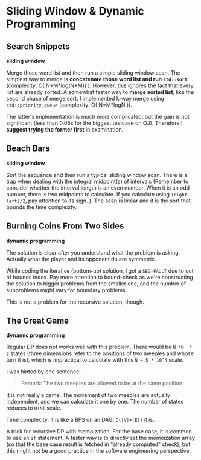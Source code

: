 # Sliding Window & Dynamic Programming



## Search Snippets

**sliding window**

Merge those word list and then run a simple sliding window scan. The simplest way to merge is **concatenate those word list and run `std::sort`** (complexity: O( N\*M\*log(N\*M)) ). However, this ignores the fact that every list are already sorted. A somewhat faster way to **merge sorted list**, like the second phase of merge sort. I implemented k-way merge using `std::priority_queue` (complexity:  O( N\*M\*logN )).

The latter's implementation is much more complicated, but the gain is not significant (less than 0.05s for the biggest testcase on OJ). Therefore I **suggest trying the former first** in examination.



## Beach Bars

**sliding window**

Sort the sequence and then run a typical sliding window scan. There is a trap when dealing with the integral midpoint(s) of intervals (Remember to consider whether the interval length is an even number. When it is an odd number, there is two midpoints to calculate. If you calculate using `(right-left)/2`, pay attention to its sign. ). The scan is linear and it is the sort that bounds the time complexity.



## Burning Coins From Two Sides

**dynamic programming**

The solution is clear after you understand what the problem is asking. Actually what the player and its opponent do are symmetric.

While coding the iterative (bottom-up) solution, I got a `SEG-FAULT` due to out of bounds index. Pay more attention to bound-check as we're constructing the solution to bigger problems from the smaller one, and the number of subproblems might vary for boundary problems. 

This is not a problem for the recursive solution, though.



## The Great Game

**dynamic programming**

Regular DP does not works well with this problem. There would be `N *N  * 2` states (three dimensions refer to the positions of two meeples and whose turn it is), which is impractical to calculate with this `N = 5 * 10^4` scale.

I was hinted by one sentence:

> Remark: The two meeples are allowed to be at the same position.

It is not really a game. The movement of two meeples are actually independent, and we can calculate it one by one. The number of states reduces to `O(N)` scale.

Time complexity: it is like a BFS on an DAG, `O(|V|+|E|)` it is.



A trick for recursive DP with memoization. For the base case, it is common to use an `if` statement. A faster way is to directly set the memoization array (so that the base case result is fetched in "already computed" check), but this might not be a good practice in the software engineering perspective.